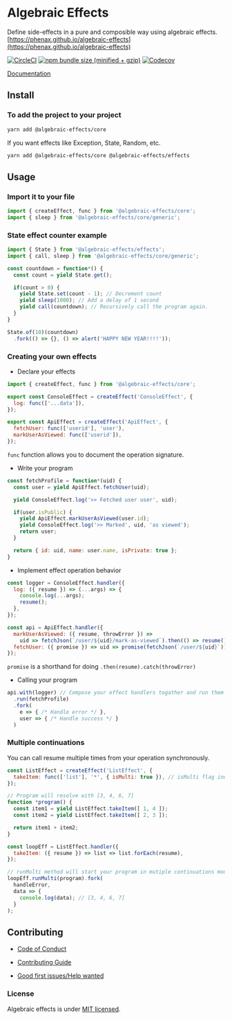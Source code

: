 
# Algebraic Effects
Define side-effects in a pure and composible way using algebraic effects. [https://phenax.github.io/algebraic-effects](https://phenax.github.io/algebraic-effects)

[![CircleCI](https://img.shields.io/circleci/project/github/phenax/algebraic-effects/master.svg?style=for-the-badge)](https://circleci.com/gh/phenax/algebraic-effects)
[![npm bundle size (minified + gzip)](https://img.shields.io/bundlephobia/minzip/@algebraic-effects/core.svg?style=for-the-badge)](https://www.npmjs.com/package/algebraic-effects)
[![Codecov](https://img.shields.io/codecov/c/github/phenax/algebraic-effects.svg?style=for-the-badge)](https://codecov.io/gh/phenax/algebraic-effects)


[Documentation](https://phenax.github.io/algebraic-effects)


## Install

### To add the project to your project
```bash
yarn add @algebraic-effects/core
```

If you want effects like Exception, State, Random, etc.
```bash
yarn add @algebraic-effects/core @algebraic-effects/effects
```


## Usage

### Import it to your file
```js
import { createEffect, func } from '@algebraic-effects/core';
import { sleep } from '@algebraic-effects/core/generic';
```


### State effect counter example

```js
import { State } from '@algebraic-effects/effects';
import { call, sleep } from '@algebraic-effects/core/generic';

const countdown = function*() {
  const count = yield State.get();

  if(count > 0) {
    yield State.set(count - 1); // Decrement count
    yield sleep(1000); // Add a delay of 1 second
    yield call(countdown); // Recursively call the program again.
  }
}

State.of(10)(countdown)
  .fork(() => {}, () => alert('HAPPY NEW YEAR!!!!'));
```


### Creating your own effects

* Declare your effects
```js
import { createEffect, func } from '@algebraic-effects/core';

export const ConsoleEffect = createEffect('ConsoleEffect', {
  log: func(['...data']),
});

export const ApiEffect = createEffect('ApiEffect', {
  fetchUser: func(['userid'], 'user'),
  markUserAsViewed: func(['userid']),
});
```
`func` function allows you to document the operation signature.



* Write your program
```js
const fetchProfile = function*(uid) {
  const user = yield ApiEffect.fetchUser(uid);

  yield ConsoleEffect.log('>> Fetched user user', uid);

  if(user.isPublic) {
    yield ApiEffect.markUserAsViewed(user.id);
    yield ConsoleEffect.log('>> Marked', uid, 'as viewed');
    return user;
  }

  return { id: uid, name: user.name, isPrivate: true };
}
```


* Implement effect operation behavior
```js
const logger = ConsoleEffect.handler({
  log: ({ resume }) => (...args) => {
    console.log(...args);
    resume();
  },
});

const api = ApiEffect.handler({
  markUserAsViewed: ({ resume, throwError }) =>
    uid => fetchJson(`/user/${uid}/mark-as-viewed`).then(() => resume()).catch(throwError),
  fetchUser: ({ promise }) => uid => promise(fetchJson(`/user/${uid}`)),
});
```
`promise` is a shorthand for doing `.then(resume).catch(throwError)`


* Calling your program
```js
api.with(logger) // Compose your effect handlers togather and run them
  .run(fetchProfile)
  .fork(
    e => { /* Handle error */ },
    user => { /* Handle success */ }
  )
```



### Multiple continuations
You can call resume multiple times from your operation synchronously.

```js
const ListEffect = createEffect('ListEffect', {
  takeItem: func(['list'], '*', { isMulti: true }), // isMulti flag indicates that this operation resumes multiple times
});

// Program will resolve with [3, 4, 6, 7]
function *program() {
  const item1 = yield ListEffect.takeItem([ 1, 4 ]);
  const item2 = yield ListEffect.takeItem([ 2, 3 ]);

  return item1 + item2;
}

const loopEff = ListEffect.handler({
  takeItem: ({ resume }) => list => list.forEach(resume),
});

// runMulti method will start your program in mutiple continuations mode
loopEff.runMulti(program).fork(
  handleError,
  data => {
    console.log(data); // [3, 4, 6, 7]
  }
);
```



## Contributing

* [Code of Conduct](./CODE_OF_CONDUCT.md)

* [Contributing Guide](./CONTRIBUTING.md)

* [Good first issues/Help wanted](https://github.com/phenax/algebraic-effects/issues?q=is%3Aopen+is%3Aissue+label%3A%22good+first+issue%22+label%3A%22help+wanted%22)


### License
Algebraic effects is under [MIT licensed](./LICENSE).
